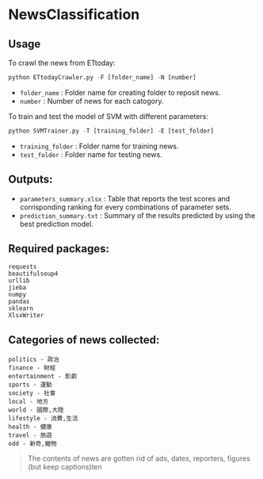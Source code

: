 # NewsClassification

## Usage
To crawl the news from ETtoday:
```python
python ETtodayCrawler.py -F [folder_name] -N [number]
```
- `folder_name`    : Folder name for creating folder to reposit news.
- `number`   : Number of news for each catogory.


To train and test the model of SVM with different parameters:
```python
python SVMTrainer.py -T [training_folder] -E [test_folder]
```
- `training_folder`    : Folder name for training news.  
- `test_folder`   : Folder name for testing news.

## Outputs:
- `parameters_summary.xlsx`    : Table that reports the test scores and corrisponding ranking for every combinations of parameter sets.
- `prediction_summary.txt`    : Summary of the results predicted by using the best prediction model. 

## Required packages:
```
requests
beautifulsoup4
urllib
jieba
numpy
pandas
sklearn
XlsxWriter
```

## Categories of news collected:
```
politics - 政治
finance - 財經
entertainment - 影劇
sports - 運動
society - 社會
local - 地方
world - 國際,大陸
lifestyle - 消費,生活
health - 健康
travel - 旅遊
odd - 新奇,寵物
```
> The contents of news are gotten rid of ads, dates, reporters, figures (but keep captions)ten
